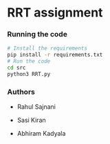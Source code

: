 # RRT assignment



### Running the code

```bash
# Install the requirements
pip install -r requirements.txt
# Run the code
cd src
python3 RRT.py
```





### Authors

- Rahul Sajnani

- Sasi Kiran

- Abhiram Kadyala